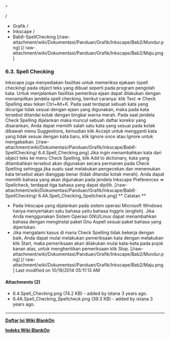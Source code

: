 

    *









  /


  * Grafik  /
  * Inkscape  /
  * Bab6-SpellChecking
[/raw-attachment/wiki/Dokumentasi/Panduan/Grafik/Inkscape/Bab2/Mundur.png] [/
raw-attachment/wiki/Dokumentasi/Panduan/Grafik/Inkscape/Bab2/Maju.png]
### 6.3. Spell Checking
Inkscape juga menyediakan fasilitas untuk memeriksa ejakaan (spell checking)
pada object teks yang dibuat seperti pada program pengolah kata. Untuk
menjalankan fasilitas pemeriksa ejaan dapat dilakukan dengan menampilkan
jendela spell checking, berikut caranya: klik Text => Check Spelling atau tekan
Ctrl+Alt+K.
Pada saat terdapat sebuah kata yang dicurigai tidak sesuai dengan ejaan yang
digunakan, maka pada kata tersebut ditandai kotak dengan bingkai warna merah.
Pada saat jendela Check Spelling dijalankan maka muncul sebuah daftar koreksi
yang disarankan, Anda dapat memilih salah satu kata yang sesuai pada kotak
dibawah menu Suggestions, kemudian klik Accept untuk mengganti kata yang tidak
sesuai dengan kata baru, klik Ignore once atau Ignore untuk mengabaikan.
[/raw-attachment/wiki/Dokumentasi/Panduan/Grafik/Inkscape/Bab6-SpellChecking/
6.4.Spell_Checking.png]
Jika ingin menambahkan kata dari object teks ke menu Check Spelling, klik Add
to dictionary, kata yang ditambahkan tersebut akan digunakan secara permanen
pada Check Spelling sehingga jika suatu saat melakukan pengecekan dan menemukan
kata tersebut akan dianggap benar (tidak ditandai kotak merah). Anda dapat
memilih bahasa yang akan digunakan pada jendela Inkscape Preferences =>
Spellcheck, terdapat tiga bahasa yang dapat dipilih.
[/raw-attachment/wiki/Dokumentasi/Panduan/Grafik/Inkscape/Bab6-SpellChecking/
6.4A.Spell_Checking_Spellcheck.png]
** Catatan **
  * Pada Inkscape yang dijalankan pada sistem operasi Microsoft Windows hanya
      menyertakan satu bahasa yaitu bahasa Inggris (english). Jika Anda
      menggunakan Sistem Operasi GNU/Linux dapat menambahkan bahasa dengan
      menginstal paket Gnu Aspell sesuai paket bahasa yang diperlukan.
  * Jika mengalami kasus di mana Check Spelling tidak bekerja dengan baik,
      Anda dapat mulai melakukan pemeriksaan kata dengan melakukan klik Start,
      maka pemeriksaan akan dilakukan mulai kata-kata pada pojok kanan atas,
      untuk menghentikan pemeriksaan klik Stop.
[/raw-attachment/wiki/Dokumentasi/Panduan/Grafik/Inkscape/Bab2/Mundur.png] [/
raw-attachment/wiki/Dokumentasi/Panduan/Grafik/Inkscape/Bab2/Maju.png]
Last modified on 10/19/2014 05:11:13 AM
#### Attachments (2)
  * 6.4.Spell_Checking.png​ (74.2 KB) - added by istana 3 years ago.
  * 6.4A.Spell_Checking_Spellcheck.png​ (39.3 KB) - added by istana 3 years
      ago.
#### 
    
 
 
 
 
 
---
[**Daftar Isi Wiki BlankOn**](/DaftarIsi/README.md)
 
[**Indeks Wiki BlankOn**](/Indeks.md)
